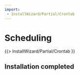 ```yaml
---
import:
 - InstallWizard/Partial/Crontab
---
```

# Scheduling
{{> InstallWizard/Partial/Crontab }}

## Installation completed
